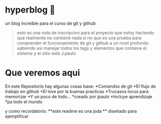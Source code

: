 
# hyperblog 🏺
un blog increíble para el curso de git y github
>esto es una nota de inscripcion para el proyecto que estoy haciendo que realmente no contiene nada si no que es una prueba para comprender el funcionamiento de git y github a un nivel profundo sabiendo asi manejar todos los tags y elementos que contiene el sistema y el sitio web
>J.paulo

# Que veremos aqui
En este Repositorio hay algunas cosas base:
*Comandos de git 
*El flujo de trabajo en github 
*El love por la buenas practicas
*Trucasos locos para memorizar
*Y un poco de todo...
*creado por jpaulo
*Incluye aprendizaje 
*pa todo el mundo

y como  recordatorio: **este readme es una joda ** diseñado para ejemplificar
